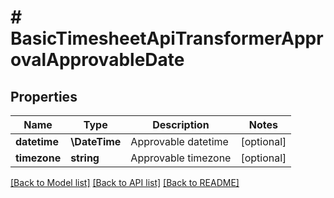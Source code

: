 # # BasicTimesheetApiTransformerApprovalApprovableDate

## Properties

Name | Type | Description | Notes
------------ | ------------- | ------------- | -------------
**datetime** | **\DateTime** | Approvable datetime | [optional]
**timezone** | **string** | Approvable timezone | [optional]

[[Back to Model list]](../../README.md#models) [[Back to API list]](../../README.md#endpoints) [[Back to README]](../../README.md)
